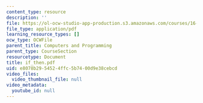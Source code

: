 ```yaml
---
content_type: resource
description: ''
file: https://ol-ocw-studio-app-production.s3.amazonaws.com/courses/16-01-unified-engineering-i-ii-iii-iv-fall-2005-spring-2006/e8078b2954524ffc5b7400d9e38cebcd_if_then.pdf
file_type: application/pdf
learning_resource_types: []
ocw_type: OCWFile
parent_title: Computers and Programming
parent_type: CourseSection
resourcetype: Document
title: if_then.pdf
uid: e8078b29-5452-4ffc-5b74-00d9e38cebcd
video_files:
  video_thumbnail_file: null
video_metadata:
  youtube_id: null
---
```

